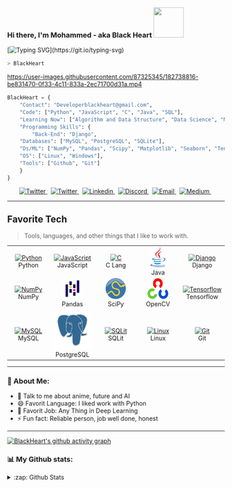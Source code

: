 ### Hi there, I'm Mohammed - aka Black Heart <img src="https://github.com/DeveBlackHeart/DeveBlackHeart/blob/7a9963e59607d149ae871de5a62b4522b72785c5/IMG%20GIF/anime-Hi.gif" width="70px" height="70" />
<!--https://github.com/DeveBlackHeart/DeveBlackHeart/blob/95a18ac58d0b19eae3e4e2f06fd2da6d0b87be26/IMG%20GIF/Hi.gif  width="70px"-->

[![Typing SVG](https://readme-typing-svg.herokuapp.com?color=%237FFFF1&multiline=true&width=600&lines=print(%22Hi%2C+How+are+you%3F+I'm+looking+for+job+%F0%9F%98%B6%EF%B8%8F%22))](https://git.io/typing-svg)

<!-- ![BlackHeart](https://github.com/DeveBlackHeart/DeveBlackHeart/blob/9cac726626cdc640a114525696d2a4180d4df594/IMG%20GIF/max.gif) 
<Image style={{width: 380, height: 250, borderRadius: 20}}
       source={{uri: 'https://github.com/DeveBlackHeart/DeveBlackHeart/blob/c6f18f52326f5e2390cb994d7abdafc85065cc5e/IMG%20GIF/Deve_BlackHeart.gif'}}
height="250" style="border-radius:20px;"
-->
```bash
> BlackHeart
```

<!-- <a href="https://github.com/Deve-BlackHeart"><img align="left" src="https://github.com/Deve-BlackHeart/Deve-BlackHeart/blob/e7ae03bfc7e9aaa417fd8b0fd3dcf029c7bfee90/IMG%20GIF/Deve_BlackHeart.gif" width="360" height="250" style="border-radius:20px;" /></a> -->

https://user-images.githubusercontent.com/87325345/182738816-be831470-0f33-4c11-833a-2ec71700d31a.mp4


```python
BlackHeart = {
    "Contact": "Developerblackheart@gmail.com",
    "Code": ["Python", "JavaScript", "C", "Java", "SQL"],
    "Learning Now": ["Algorithm and Data Structure", "Data Science", "ML/DL", "Web Deve"],
    "Programming Skills": {
        "Back-End": "Django",
	"Databases": ["MySQL", "PostgreSQL", "SQLite"],
	"Ds/ML": ["NumPy", "Pandas", "Scipy", "Matplotlib", "Seaborn", "TensoFlow", "OpenCV", "PyTorch", "Scikit-Learn"],
	"OS": ["Linux", "Windows"],
	"Tools": ["Github", "Git"]
    }  
}
```

<!-- 
<img align="left" src="https://github.com/DeveBlackHeart/DeveBlackHeart/blob/c6f18f52326f5e2390cb994d7abdafc85065cc5e/IMG%20GIF/Deve_BlackHeart.gif" alt="Deve-BlackHeart" width="320" />

-->

<p align="center">
	<a href="https://twitter.com/Deve_BlackHeart" target="blank"><img aling="center" src="https://img.shields.io/badge/-Twitter-05122A?style=flat&logo=Twitter" alt="Twitter"/> </a>&nbsp;
	<a href="https://t.me/Deve_BlackHeart" target="blank"><img aling="center" src="https://img.shields.io/badge/-Telegram-05122A?style=flat&logo=Telegram" alt="Twitter"/> </a>&nbsp;
	<a href="https://www.linkedin.com/in/mohammed-khalil-b62525217" target="blank"><img aling="center" src="https://img.shields.io/badge/-LinkedIn-05122A?style=flat&logo=linkedin" alt="Linkedin"/> </a>&nbsp;
	<a href="https://discord.com/users/830227617289601025" target="blank"><img aling="center" src="https://img.shields.io/badge/-Discord-05122A?style=flat&logo=Discord" alt="Discord"/> </a>&nbsp;
	<a href="mailto:developerblackheart@gmail.com" target="blank"><img aling="center" src="https://img.shields.io/badge/-Gmail-05122A?style=flat&logo=Gmail" alt="Email"/> </a>&nbsp;
	<a href="https://medium.com/@developerblackheart" target="blank"><img aling="center" src="https://img.shields.io/badge/-Medium-05122A?style=flat&logo=Medium" alt="Medium"/> </a>&nbsp;
	
</p>


---

<h2 align="left" id="BlackHeart-Tech">Favorite Tech</h2>

> Tools, languages, and other things that I like to work with.


<table align="center">
  <!--1-->
  <tr>
    <td align="center" width="96">
      <a href="#BlackHeart-Tech">
        <img src="https://upload.wikimedia.org/wikipedia/commons/thumb/c/c3/Python-logo-notext.svg/1200px-Python-logo-notext.svg.png" width="48" height="48" alt="Python" />
      </a>
      <br>Python
    </td>
    <td align="center" width="96">
      <a href="#BlackHeart-Tech">
        <img src="https://upload.wikimedia.org/wikipedia/commons/thumb/9/99/Unofficial_JavaScript_logo_2.svg/1024px-Unofficial_JavaScript_logo_2.svg.png" width="48" height="48" alt="JavaScript" />
      </a>
      <br>JavaScript
    </td>
    <td align="center" width="96"> 
      <a href="#BlackHeart-Tech" >
        <img src="https://img.icons8.com/color/452/c-programming.png" width="48" height="48" alt="C" />
      </a>
      <br>C Lang
    </td>
    <td align="center" width="96">
      <a href="#BlackHeart-Tech" >
        <img src="https://github.com/Deve-BlackHeart/Deve-BlackHeart/blob/b6a458e9349f23a5f0a63972a187d1ee52620e6d/IMG%20GIF/java-59-1174952.png" width="48" height="48" alt="Java" />
      </a>
      <br>Java
    </td>
    <td align="center" width="96">
      <a href="#BlackHeart-Tech">
        <img src="https://cdn.worldvectorlogo.com/logos/django.svg" width="48" height="48" alt="Django" />
      </a>
      <br>Django
    </td>
  </tr>

  <!--2-->
  <tr>
    <td align="center" width="96">
      <a href="#BlackHeart-Tech">
        <img src="https://cdn.icon-icons.com/icons2/2699/PNG/512/numpy_logo_icon_168071.png" width="48" height="48" alt="NumPy" />
      </a>
      <br>NumPy
    </td>
    <td align="center" width="96">
      <a href="#BlackHeart-Tech">
        <img src="https://github.com/Deve-BlackHeart/Deve-BlackHeart/blob/875d68ef7fd63e5f5b75da9b20513c3e646a2370/IMG%20GIF/898px-Pandas_mark.svg.png" width="48" height="48" alt="Pandas" />
      </a>
      <br>Pandas
    </td>
    <td align="center" width="96">
      <a href="#BlackHeart-Tech">
        <img src="https://github.com/Deve-BlackHeart/Deve-BlackHeart/blob/b6a458e9349f23a5f0a63972a187d1ee52620e6d/IMG%20GIF/scipy-numpy-python-scikit-learn-pip-others-8fa7fdf2d42a306ce14b770bcb4e30c4.png" width="48" height="48" alt="SciPy" />
      </a>
      <br>SciPy
    </td>
    <td align="center" width="96">
      <a href="#BlackHeart-Tech">
        <img src="https://github.com/Deve-BlackHeart/Deve-BlackHeart/blob/b6a458e9349f23a5f0a63972a187d1ee52620e6d/IMG%20GIF/pngwing.com%20(1).png" width="48" height="48" alt="Tensorflow" />
      </a>
      <br>OpenCV
    </td>
    <td align="center" width="96">
      <a href="#BlackHeart-Tech">
        <img src="https://upload.wikimedia.org/wikipedia/commons/thumb/2/2d/Tensorflow_logo.svg/1200px-Tensorflow_logo.svg.png" width="48" height="48" alt="Tensorflow" />
      </a>
      <br>Tensorflow
    </td>
  </tr>

  <!--3-->
   <tr>
    <td align="center" width="96">
      <a href="#BlackHeart-Tech" >
        <img src="https://cdn.icon-icons.com/icons2/2107/PNG/512/file_type_mysql_icon_130379.png" width="48" height="48" alt="MySQL" />
      </a>
      <br>MySQL
    </td>
    <td align="center" width="96">
      <a href="#BlackHeart-Tech" >
        <img src="https://github.com/Deve-BlackHeart/Deve-BlackHeart/blob/b6a458e9349f23a5f0a63972a187d1ee52620e6d/IMG%20GIF/pngwing.com.png" />
      </a>
      <br>PostgreSQL
    </td>
    <td align="center" width="96">
      <a href="#BlackHeart-Tech" >
        <img src="https://upload.wikimedia.org/wikipedia/commons/thumb/9/97/Sqlite-square-icon.svg/256px-Sqlite-square-icon.svg.png?20130711220928" width="48" height="48" alt="SQLit" />
      </a>
      <br>SQLit
    </td>
    <td align="center" width="96">
      <a href="#BlackHeart-Tech" >
        <img src="https://camo.githubusercontent.com/d7574156c7a1844d3c2907bae0e76254cca759290c08e08a6ef2bd7543c8c0ca/68747470733a2f2f692e6962622e636f2f737331374b47302f63376238313133323437666563643833626439623565643562643366333464352d72656d6f766562672d707265766965772e706e67" width="48" height="48" alt="Linux" />
      </a>
      <br>Linux
    </td>
    <td align="center" width="96">
      <a href="#BlackHeart-Tech" >
        <img src="https://upload.wikimedia.org/wikipedia/commons/thumb/3/3f/Git_icon.svg/1200px-Git_icon.svg.png" width="48" height="48" alt="Git" />
      </a>
      <br>Git
    </td>
  </tr>  
</table>



---

### 🤵 About Me:
- 💬 Talk to me about anime, future and AI
- 😄 Favorit Language: I liked work with Python
- 💼️ Favorit Job: Any Thing in Deep Learning
- ⚡ Fun fact: Reliable person, job well done, honest

---

[![BlackHeart's github activity graph](https://activity-graph.herokuapp.com/graph?username=Deve-BlackHeart&theme=react-dark)](https://github.com/Deve-BlackHeart)

### 📊️ My Github stats:
<details>
	<summary>:zap: Github Stats</summary>
<p align="center">
<a href="https://github.com/Deve-BlackHeart">
  <img height="180em" src="https://github-readme-stats.vercel.app/api?username=Deve-BlackHeart&show_icons=true&theme=algolia&include_all_commits=true&count_private=true"/>
  <img height="180em" src="https://github-readme-stats-eight-theta.vercel.app/api/top-langs/?username=Deve-BlackHeart&layout=compact&langs_count=8&theme=algolia"/>
</a>
</p>
</details>
<!--
 

 [![GitHub Stats](https://github-readme-stats.vercel.app/api/?username=arashi-u&show_icons=true&include_all_commits=true&count_private=true&theme=github_dark)]()

https://github-readme-stats-eight-theta.vercel.app/api?username=Deve-BlackHeart&show_icons=true&theme=algolia&include_all_commits=true&count_private=true
[website]: https://github.com/DeveBlackHeart
[twitter]: https://twitter.com/Deve_BlackHeart
[youtube]: https://youtube.com/
[linkedin]: https://www.linkedin.com/in/mohammed-khalil-b62525217
[Telegram]: https://t.me/Deve_BlackHeart
[email]: developerblackheart@gmail.com
-->

<!-- width="320"
center

### Accounts and websites:
<p align="center">
	<a href="https://twitter.com/Deve_BlackHeart" target="blank"><img aling="center" src="https://img.shields.io/badge/-Twitter-05122A?style=flat&logo=Twitter" alt="Twitter"/> </a>&nbsp;
	<a href="https://www.linkedin.com/in/mohammed-khalil-b62525217" target="blank"><img aling="center" src="https://img.shields.io/badge/-LinkedIn-05122A?style=flat&logo=linkedin" alt="Linkedin"/> </a>&nbsp;
	<a href="https://discord.com/users/830227617289601025" target="blank"><img aling="center" src="https://img.shields.io/badge/-Discord-05122A?style=flat&logo=Discord" alt="Discord"/> </a>&nbsp;
	<a href="developerblackheart@gmail.com" target="blank"><img aling="center" src="https://img.shields.io/badge/-Gmail-05122A?style=flat&logo=Gmail" alt="Email"/> </a>&nbsp;
</p>
	
[![Twitter](https://img.shields.io/badge/-Twitter-05122A?style=flat&logo=Twitter)](https://twitter.com/Deve_BlackHeart)&nbsp;
[![LinkedIn](https://img.shields.io/badge/-LinkedIn-05122A?style=flat&logo=linkedin)](https://www.linkedin.com/in/mohammed-khalil-b62525217)&nbsp;
[![Black Heart](https://img.shields.io/badge/-website-05122A?style=flat&logo=website)](https://github.com/DeveBlackHeart)&nbsp;
[![Discord](https://img.shields.io/badge/-Discord-05122A?style=flat&logo=Discord)](https://discord.com/users/830227617289601025)&nbsp;
[![Gmail](https://img.shields.io/badge/-Gmail-05122A?style=flat&logo=Gmail)](developerblackheart@gmail.com)&nbsp;


---

### Here are some ideas to get you started:
- 👀 I’m interested in Data Science and AI/ML/DL, Backend development, Genetics
- 🌱 I’m currently learning Algorithm and Data Structure and Data Science and AI/ML/DL, Backend development
- 🧑‍💻️ Language: Python, C, Java, JavaScript
- 🗄️ Databases: SQL, MySQL, PostgreSQL, MangaDB
- 📫 How to reach me: Developerblackheart@gmail.com

<br />

**DeveBlackHeart/DeveBlackHeart** is a ✨ _special_ ✨ repository because its `README.md` (this file) appears on your GitHub profile.

Here are some ideas to get you started:

- 🔭 I’m currently working on ...
- 🌱 I’m currently learning ...
- 👯 I’m looking to collaborate on ...
- 🤔 I’m looking for help with ...
- 💬 Ask me about ...
- 📫 How to reach me: ...
- 😄 Pronouns: ...
- ⚡ Fun fact: ...


- 🧑‍💻 Language:

![C](https://img.shields.io/badge/-C-05122A?style=flat&logo=c)&nbsp;
![Python](https://img.shields.io/badge/-Python-05122A?style=flat&logo=python)&nbsp;
![JavaScript](https://img.shields.io/badge/-JavaScript-05122A?style=flat&logo=javascript)&nbsp;
![Java](https://img.shields.io/badge/-Java-05122A?style=flat&logo=java)&nbsp;
![html5](https://img.shields.io/badge/-HTML5-05122A?style=flat&logo=HTML5)&nbsp;


- 😬 BackEnd:

![Django](https://img.shields.io/badge/-Django-05122A?style=flat&logo=django)&nbsp;


- 🗄️ Databases:

![MySQL](https://img.shields.io/badge/-MySQL-05122A?style=flat&logo=mysql)&nbsp;
![Postgres](https://img.shields.io/badge/-PostgreSQL-05122A?style=flat&logo=postgresql)&nbsp;
![SQLite](https://img.shields.io/badge/-SQLite-05122A?style=flat&logo=sqlite)&nbsp;
![MongoDB](https://img.shields.io/badge/-MongoDB-05122A?style=flat&logo=mongodb)&nbsp;

- 🤖 Data Science and AI/ML/DL:

![NumPy](https://img.shields.io/badge/-NumPy-05122A?style=flat&logo=numPy)&nbsp;
![Pandas](https://img.shields.io/badge/-Pandas-05122A?style=flat&logo=pandas)&nbsp;
![SciPy](https://img.shields.io/badge/-SciPy-05122A?style=flat&logo=scipy)&nbsp;
![TensorFlow](https://img.shields.io/badge/-TensorFlow-05122A?style=flat&logo=TensorFlow)&nbsp;
![PyTorch](https://img.shields.io/badge/-PyTorch-05122A?style=flat&logo=PyTorch)&nbsp;
![Scikit-Learn](https://img.shields.io/badge/-Scikit--Learn-05122A?style=flat&logo=scikit-learn)&nbsp;
![OpenCV](https://img.shields.io/badge/-OpenCV-05122A?style=flat&logo=OpenCV)&nbsp;


- ⚙️ Tools:

![GitHub](https://img.shields.io/badge/-GitHub-05122A?style=flat&logo=GitHub)&nbsp;
![Git](https://img.shields.io/badge/-Git-05122A?style=flat&logo=Git)&nbsp;

-->
